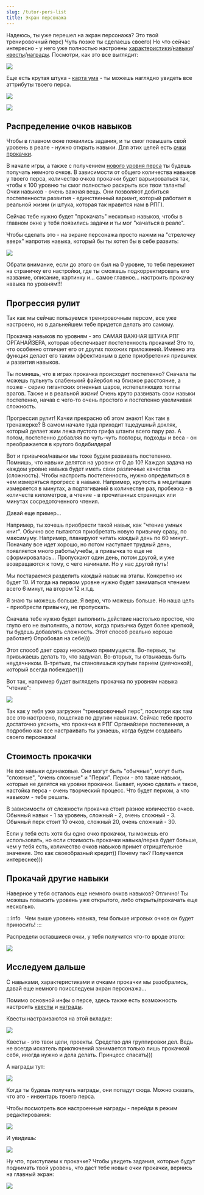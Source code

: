 ```yaml
---
slug: /tutor-pers-list
title: Экран персонажа
---
```


Надеюсь, ты уже перешел на экран персонажа? Это твой тренировочный перс) Чуть позже ты сделаешь своего) Но что сейчас интересно - у него уже полностью настроены [характеристики](/about-characts)/[навыки](/about-abils)/[квесты](/about-qwests)/[награды](/about-rewards). Посмотри, как это все выглядит:

![](../../static/img/тренировочный_перс_экран_перса)

Еще есть крутая штука - [карта ума](https://mel.fm/blog/rafael-tyncherov1/8194-chto-takoye-karty-uma-i-kak-zarisovat-tsely-uchebnik) - ты можешь наглядно увидеть все аттрибуты твоего перса.

![](../../static/img/тренировочный_перс_переход_на_карту_ума)

![](../../static/img/тренировочный_перс_карта_ума)

## Распределение очков навыков

Чтобы в главном окне появились задания, и ты смог повышать свой уровень в реале - нужно открыть навыки. Для этих целей есть [очки прокачки](/about-abil-levels).

В начале игры, а также с получением [нового уровня перса](/about-pers-level) ты будешь получать немного очков. В зависимости от общего количества навыков у твоего перса, количество очков прокачки будет варьироваться так, чтобы к 100 уровню ты смог полностью раскрыть все твои таланты! Очки навыков - очень важная вещь. Они позволяют добиться постепенности развития - единственный вариант, который работает в реальной жизни (и штука, которая так нравится нам в РПГ).

Сейчас тебе нужно будет "прокачать" несколько навыков, чтобы в главном окне у тебя появились задачи и ты мог "качаться в реале".

Чтобы сделать это - на экране персонажа просто нажми на "стрелочку вверх" напротив навыка, который бы ты хотел бы в себе развить:

![](../../static/img/тренировочный_перс_прокачать_навык)

Обрати внимание, если до этого он был на 0 уровне, то тебя перекинет на страничку его настройки, где ты сможешь подкорректировать его название, описание, картинку и... самое главное... настроить прокачку навыка по уровням!!!

## Прогрессия рулит

Так как мы сейчас пользуемся тренировочным персом, все уже настроено, но в дальнейшем тебе придется делать это самому.

Прокачка навыков по уровням - это САМАЯ ВАЖНАЯ ШТУКА РПГ ОРГАНАЙЗЕРА, которая обеспечивает постепенность прокачки! Это то, что особенно отличает его от других похожих приложений. Именно эта функция делает его таким эффективным в деле приобретения привычек и развития навыков.

Ты помнишь, что в играх прокачка происходит постепенно? Сначала ты можешь пульнуть слабенький файербол на близкое расстояние, а позже - серию гигантских огненных шаров, испепеляющих толпы врагов. Также и в реальной жизни! Очень круто развивать свои навыки постепенно, начав с чего-то очень простого и постепенно увеличивая сложность.

Прогрессия рулит! Качки прекрасно об этом знают! Как там в тренажерке? В самом начале туда приходит тщедушный дохляк, который делает жим лежа пустого грифа штанги всего пару раз. А потом, постепенно добавляя по чуть-чуть повторы, подходы и веса - он преображается в крутого бодибилдера!

Вот и привычки/навыки мы тоже будем развивать постепенно. Помнишь, что навыки делятся на уровни от 0 до 10? Каждая задача на каждом уровне навыка будет иметь свои различные качества (сложность). Чтобы настроить постепенность, нужно определиться в чем измеряться прогресс в навыке. Например, крутость в медитации измеряется в минутах, а подтягиваний в количестве раз, пробежка - в количеств километров, а чтение - в прочитанных страницах или минутах сосредоточенного чтения.

Давай еще пример...

Например, ты хочешь приобрести такой навык, как "чтение умных книг". Обычно все пытаются приобретать новую привычку сразу, по максимуму. Например, планируют читать каждый день по 60 минут.. Поначалу все идет хорошо, но потом наступает трудный день, появляется много работы/учебы, а привычка то еще не сформировалась... Пропускают один день, потом другой, и уже возвращаются к тому, с чего начинали. Но у нас другой путь!

Мы постараемся разделить каждый навык на этапы. Конкретно их будет 10. И тогда на первом уровне нужно будет заниматься чтением всего 6 минут, на втором 12 и.т.д.

Я знаю ты можешь больше. Я верю, что можешь больше. Но наша цель - приобрести привычку, не пропускать.

Сначала тебе нужно будет выполнить действие настолько простое, что глупо его не выполнять, а потом, когда привычка будет более крепкой, ты будешь добавлять сложность. Этот способ реально хорошо работает) Опробовал на себе)))

Этот способ дает сразу несколько преимуществ. Во-первых, ты привыкаешь делать то, что задумал. Во-вторых, ты отвыкаешь быть неудачником. В-третьих, ты становишься крутым парнем (девчонкой), который всегда побеждает)))

Вот так, например будет выглядеть прокачка по уровням навыка "чтение":

![](../../static/img/тренировочный_перс_навык_чтение)

Так как у тебя уже загружен "тренировочный перс", посмотри как там все это настроено, пощелкав по другим навыкам. Сейчас тебе просто достаточно уяснить, что прокачка в РПГ Органайзере постепенная, а подробно как все настраивать ты узнаешь, когда будем создавать своего персонажа!

## Стоимость прокачки

Не все навыки одинаковые. Они могут быть "обычные", могут быть "сложные", "очень сложные" и "Перки". Перки - это такие навыки, которые не делятся на уровни прокачки. Бывает, нужно сделать и такое, настойка перса - очень творческий процесс. Что будет перком, а что навыком - тебе решать.

В зависимости от сложности прокачка стоит разное количество очков. Обычный навык - 1 за уровень, сложный - 2, очень сложный - 3. Обычный перк стоит 10 очков, сложный 20, очень сложный - 30.

Если у тебя есть хотя бы одно очко прокачки, ты можешь его использовать, но если стоимость прокачки навыка/перка будет больше, чем у тебя есть, количество очков навыков примет отрицательное значение. Это как своеобразный кредит)) Почему так? Получается интереснее)))

## Прокачай другие навыки

Наверное у тебя осталось еще немного очков навыков? Отлично! Ты можешь повысить уровень уже открытого, либо открыть/прокачать еще несколько.

:::info &nbsp;
Чем выше уровень навыка, тем больше игровых очков он будет приносить!
:::

Распредели оставшиеся очки, у тебя получится что-то вроде этого:

![](../../static/img/тренировочный_перс_навыки_прокачаны)

## Исследуем дальше

С навыками, характеристиками и очками прокачки мы разобрались, давай еще немного поисследуем экран персонажа...

Помимо основной инфы о персе, здесь также есть возможность настроить [квесты](/about-qwests) и [награды](/about-rewards).

Квесты настраиваются на этой вкладке:

![](../../static/img/вкладка_квесты)

Квесты - это твои цели, проекты. Средство для группировки дел. Ведь не всегда искатель приключений занимается только лишь прокачкой себя, иногда нужно и дела делать. Принцесс спасать)))

А награды тут:

![](../../static/img/вкладка_награды)

Когда ты будешь получать награды, они попадут сюда. Можно сказать, что это - инвентарь твоего перса.

Чтобы посмотреть все настроенные награды - перейди в режим редактирования:

![](../../static/img/переход_в_режим_редактирования)

И увидишь:

![](../../static/img/тренировочный_перс_награды)

Ну что, приступаем к прокачке? Чтобы увидеть задания, которые будут поднимать твой уровень, что даст тебе новые очки прокачки, вернись на главный экран:

![](../../static/img/кнопка_назад)

